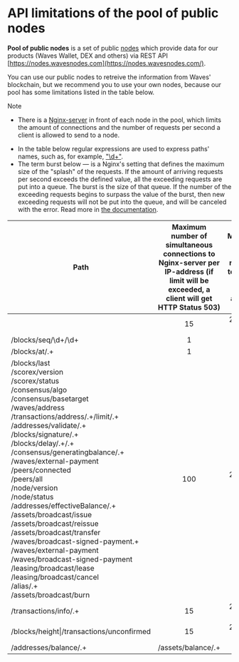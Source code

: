# API limitations of the pool of public nodes

**Pool of public nodes** is a set of public [nodes](/en/blockchain/node.md) which provide data for our products (Waves Wallet, DEX and others) via REST API [https://nodes.wavesnodes.com](https://nodes.wavesnodes.com/).

You can use our public nodes to retreive the information from Waves' blockchain, but we recommend you to use your own nodes, because our pool has some limitations listed in the table below.

> [!NOTE]
> * There is a [Nginx-server](https://www.nginx.com) in front of each node in the pool, which limits the amount of connections and the number of requests per second a client is allowed to send to a node.
* In the table below regular expressions are used to express paths' names, such as, for example, ["\d+"](https://stackoverflow.com/questions/2841550/what-does-d-mean-in-regular-expression-terms).
* The term burst below — is a Nginx's setting that defines the maximum size of the "splash" of the requests. If the amount of arriving requests per second exceeds the defined value, all the exceeding requests are put into a queue. The burst is the size of that queue. If the number of the exceeding requests begins to surpass the value of the burst, then new exceeding requests will not be put into the queue, and will be canceled with the error. Read more in [the documentation](http://nginx.org/en/docs/http/ngx_http_limit_req_module.html).

| Path | Maximum number of simultaneous connections to Nginx-server per IP-address (if limit will be exceeded, a client will get HTTP Status 503) | Maximum number of the requests to Nginx-server per IP-address |
| --- | :---: | :---: |
|  | 15 | 20 (burst 50) |
| /blocks/seq/\d+/\d+ | 1 | 1 |
| /blocks/at/.+ | 1 | 1 |
|/blocks/last<br/>/scorex/version<br/>/scorex/status<br/>/consensus/algo<br/>/consensus/basetarget<br/>/waves/address<br/>/transactions/address/.+/limit/.+<br/>/addresses/validate/.+<br/>/blocks/signature/.+<br/>/blocks/delay/.+/.+<br/>/consensus/generatingbalance/.+<br/>/waves/external-payment<br/>/peers/connected<br/>/peers/all<br/>/node/version<br/>/node/status<br/>/addresses/effectiveBalance/.+<br/>/assets/broadcast/issue<br/>/assets/broadcast/reissue<br/>/assets/broadcast/transfer<br/>/waves/broadcast-signed-payment.+<br/>/waves/external-payment<br/>/waves/broadcast-signed-payment<br/>/leasing/broadcast/lease<br/>/leasing/broadcast/cancel<br/>/alias/.+<br/>/assets/broadcast/burn |  100|  20 (burst 50) |
| /transactions/info/.+ | 15 | 20 (burst 50) |
| /blocks/height\|/transactions/unconfirmed | 15 | 20 (burst 50) |
| /addresses/balance/.+|/assets/balance/.+ | 15 | 100 (burst 50) |
